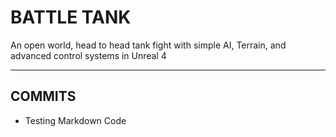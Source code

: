 # BATTLE TANK
An open world, head to head tank fight with simple AI, Terrain, and advanced control systems in Unreal 4

---
## COMMITS
* Testing Markdown Code
